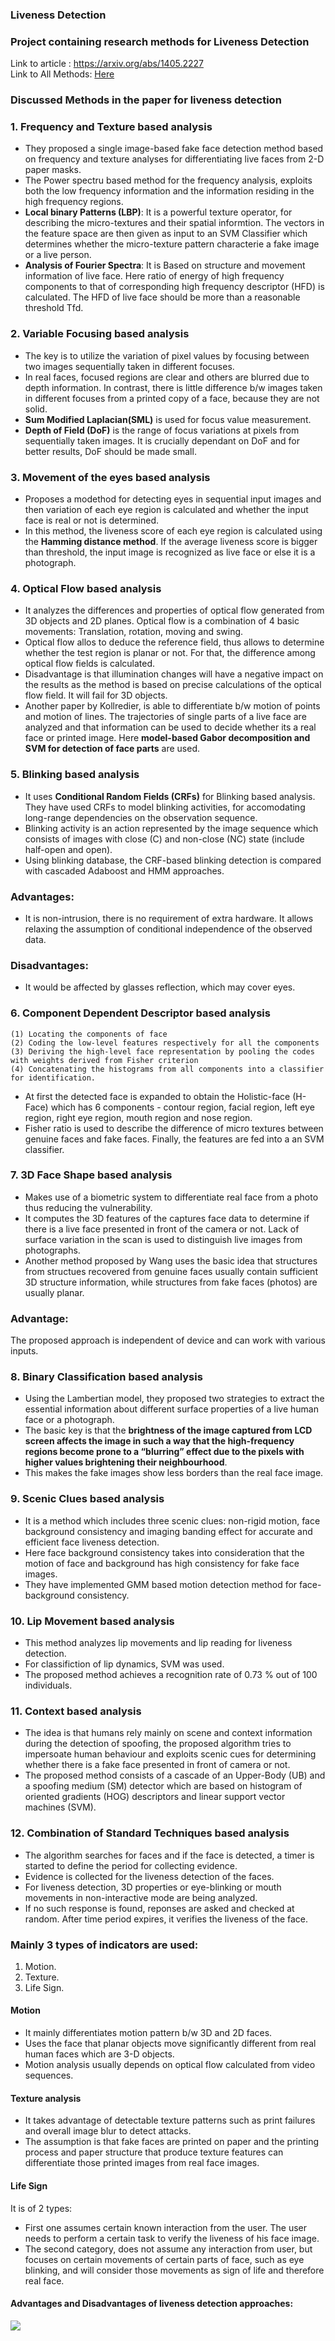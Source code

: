 ### Liveness Detection

### Project containing research methods for Liveness Detection

Link to article : https://arxiv.org/abs/1405.2227  
Link to All Methods: [Here](https://github.com/afrozchakure/liveness-detection/blob/master/Github_methods.md)  

### Discussed Methods in the paper for liveness detection
### 1. Frequency and Texture based analysis  
* They proposed a single image-based fake face detection method based on frequency and texture analyses for differentiating live faces from 2-D paper masks.
* The Power spectru based method for the frequency analysis, exploits both the low frequency information and the information residing in the high frequency regions.
* **Local binary Patterns (LBP)**: It is a powerful texture operator, for describing the micro-textures and their spatial informtion. The vectors in the feature space are then given as input to an SVM Classifier which determines whether the micro-texture pattern characterie a fake image or a live person.
* **Analysis of Fourier Spectra**: It is Based on structure and movement information of live face. Here ratio of energy of high frequency components to that of corresponding high frequency descriptor (HFD) is calculated. The HFD of live face should be more than a reasonable threshold Tfd.

### 2. Variable Focusing based analysis  
* The key is to utilize the variation of pixel values by focusing between two images sequentially taken in different focuses.
* In real faces, focused regions are clear and others are blurred due to depth information. In contrast, there is little difference b/w images taken in different focuses from a printed copy of a face, because they are not solid.
* **Sum Modified Laplacian(SML)** is used for focus value measurement. 
* **Depth of Field (DoF)** is the range of focus variations at pixels from sequentially taken images. It is crucially dependant on DoF and for better results, DoF should be made small.

### 3. Movement of the eyes based analysis  
* Proposes a modethod for detecting eyes in sequential input images and then variation of each eye region is calculated and whether the input face is real or not is determined.
* In this method, the liveness score of each eye region is calculated using the **Hamming distance method**. If the average liveness score is bigger than threshold, the input image is recognized as live face or else it is a photograph.

### 4. Optical Flow based analysis  
* It analyzes the differences and properties of optical flow generated from 3D objects and 2D planes. Optical flow is a combination of 4 basic movements: Translation, rotation, moving and swing.
* Optical flow allos to deduce the reference field, thus allows to determine whether the test region is planar or not.
For that, the difference among optical flow fields is calculated.
* Disadvantage is that illumination changes will have a negative impact on the results as the method is based on precise calculations of the optical flow field. It will fail for 3D objects.
* Another paper by Kollredier, is able to differentiate b/w motion of points and motion of lines. The trajectories of single parts of a live face are analyzed and that information can be used to decide whether its a real face or printed image. Here **model-based Gabor decomposition and SVM for detection of face parts** are used.

### 5. Blinking based analysis  
* It uses **Conditional Random Fields (CRFs)** for Blinking based analysis. They have used CRFs to model blinking activities, for accomodating long-range dependencies on the observation sequence.
* Blinking activity is an action represented by the image sequence which consists of images with close (C) and non-close (NC) state (include half-open and open).
* Using blinking database, the CRF-based blinking detection is compared with cascaded Adaboost and HMM approaches.

### Advantages:  
* It is non-intrusion, there is no requirement of extra hardware. It allows relaxing the assumption of conditional independence of the observed data.
### Disadvantages:
* It would be affected by glasses reflection, which may cover eyes.

### 6. Component Dependent Descriptor based analysis  
```It consists of four steps:   
(1) Locating the components of face  
(2) Coding the low-level features respectively for all the components  
(3) Deriving the high-level face representation by pooling the codes with weights derived from Fisher criterion  
(4) Concatenating the histograms from all components into a classifier for identification.
```  
* At first the detected face is expanded to obtain the Holistic-face (H-Face) which has 6 components - contour region, facial region, left eye region, right eye region, mouth region and nose region.
* Fisher ratio is used to describe the difference of micro textures between genuine faces and fake faces. Finally, the features are fed into a an SVM classifier.

### 7. 3D Face Shape based analysis  
* Makes use of a biometric system to differentiate real face from a photo thus reducing the vulnerability.
* It computes the 3D features of the captures face data to determine if there is a live face presented in front of the camera or not. Lack of surface variation in the scan is used to distinguish live images from photographs.
* Another method proposed by Wang uses the basic idea that structures from structues recovered from genuine faces usually contain sufficient 3D structure information, while structures from fake faces (photos) are usually planar.
### **Advantage:**  
The proposed approach is independent of device and can work with various inputs.
  
### 8. Binary Classification based analysis  
* Using the Lambertian model, they proposed two strategies to extract the essential information about different surface properties of a live human face or a photograph.
* The basic key is that the **brightness of the image captured from LCD screen affects the image in such a way that the high-frequency regions become prone to a “blurring” effect due to the pixels with higher values brightening their neighbourhood**. 
* This makes the fake images show less borders than the real face image.

### 9. Scenic Clues based analysis  
* It is a method which includes three scenic clues: non-rigid motion, face background consistency and imaging banding effect for accurate and efficient face liveness detection.
* Here face background consistency takes into consideration that the motion of face and background has high consistency for fake face images.
* They have implemented GMM based motion detection method for face-background consistency.

### 10. Lip Movement based analysis
* This method analyzes lip movements and lip reading for liveness detection.
* For classifiction of lip dynamics, SVM was used.
* The  proposed method achieves a recognition rate of 0.73 % out of 100 individuals.

### 11. Context based analysis
* The idea is that humans rely mainly on scene and context information during the detection of spoofing, the proposed algorithm tries to impersoate human behaviour and exploits scenic cues for determining whether there is a fake face presented in front of camera or not.
* The proposed method consists of a cascade of an Upper-Body (UB) and a spoofing medium (SM) detector which are based on histogram of oriented gradients (HOG) descriptors and linear support vector machines (SVM).

### 12. Combination of Standard Techniques based analysis
* The algorithm searches for faces and if the face is detected, a timer is started to define the period for collecting evidence.
* Evidence is collected for the liveness detection of the faces.
* For liveness detection, 3D properties or eye-blinking or mouth movements in non-interactive mode are being analyzed. 
* If no such response is found, reponses are asked and checked at random. After time period expires, it verifies the liveness of the face.

### Mainly 3 types of indicators are used:
1. Motion.
2. Texture.
3. Life Sign.

#### Motion
* It mainly differentiates motion pattern b/w 3D and 2D faces.
* Uses the face that planar objects move significantly different from real human faces which are 3-D objects. 
* Motion analysis usually depends on optical flow calculated from video sequences.

#### Texture analysis
* It takes advantage of detectable texture patterns such as print failures and overall image blur to detect attacks.
* The assumption is that fake faces are printed on paper and the printing process and paper structure that produce texture features can differentiate those printed images from real face images.

#### Life Sign
It is of 2 types:
* First one assumes certain known interaction from the user. The user needs to perform a certain task to verify the liveness of his face image.
* The second category, does not assume any interaction from user, but focuses on certain movements of certain parts of face, such as eye blinking, and will consider those movements as sign of life and therefore real face.

#### Advantages and Disadvantages of liveness detection approaches:  
![](extras/liveness.png)
